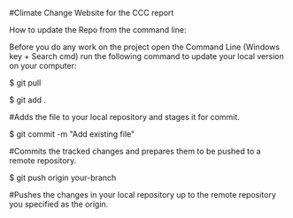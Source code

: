 #Climate Change Website for the CCC report

How to update the Repo from the command line:

Before you do any work on the project open the Command Line (Windows key + Search cmd) run the following command to update your local version on your computer:

$ git pull

$ git add .

#Adds the file to your local repository and stages it for commit.

$ git commit -m "Add existing file"

#Commits the tracked changes and prepares them to be pushed to a remote repository.

$ git push origin your-branch

#Pushes the changes in your local repository up to the remote repository you specified as the origin.
